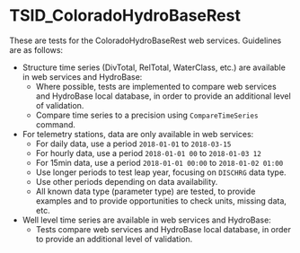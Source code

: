 # TSID_ColoradoHydroBaseRest #

These are tests for the ColoradoHydroBaseRest web services.  Guidelines are as follows:

* Structure time series (DivTotal, RelTotal, WaterClass, etc.) are available in web services and HydroBase:
	+ Where possible, tests are implemented to compare web services and HydroBase local database,
	in order to provide an additional level of validation.
	+ Compare time series to a precision using `CompareTimeSeries` command.
* For telemetry stations, data are only available in web services:
	+ For daily data, use a period `2018-01-01` to `2018-03-15`
	+ For hourly data, use a period `2018-01-01 00` to `2018-01-03 12`
	+ For 15min data, use a period `2018-01-01 00:00` to `2018-01-02 01:00`
	+ Use longer periods to test leap year, focusing on `DISCHRG` data type.
	+ Use other periods depending on data availability.
	+ All known data type (parameter type) are tested,
	to provide examples and to provide opportunities to check units, missing data, etc.
* Well level time series are available in web services and HydroBase:
	+ Tests compare web services and HydroBase local database,
	in order to provide an additional level of validation.
